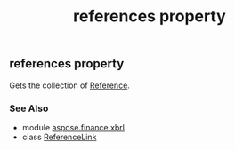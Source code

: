 ﻿---
title: references property
second_title: Aspose.Finance for Python via .NET API References
description: 
type: docs
weight: 50
url: /python-net/aspose.finance.xbrl/referencelink/references/
is_root: false
---

## references property


Gets the collection of [Reference](/finance/python-net/aspose.finance.xbrl/reference).

### See Also
* module [aspose.finance.xbrl](../../)
* class [ReferenceLink](/finance/python-net/aspose.finance.xbrl/referencelink)

